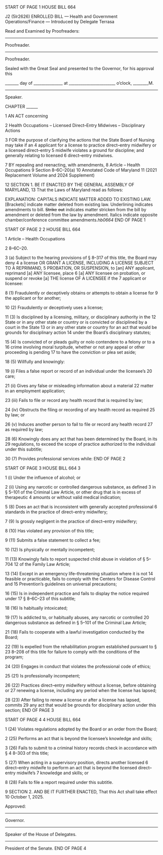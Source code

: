 START OF PAGE 1
HOUSE BILL 664

J2 (5lr2626)
ENROLLED BILL
— Health and Government Operations/Finance —
Introduced by Delegate Terrasa

Read and Examined by Proofreaders:

_______________________________________________
Proofreader.
_______________________________________________
Proofreader.

Sealed with the Great Seal and presented to the Governor, for his approval this

_______ day of _______________ at ________________________ o’clock, ________M.

______________________________________________
Speaker.

CHAPTER ______

1 AN ACT concerning

2 Health Occupations – Licensed Direct–Entry Midwives – Disciplinary Actions

3 FOR the purpose of clarifying the actions that the State Board of Nursing may take if an
4 applicant for a license to practice direct–entry midwifery or a licensed direct–entry
5 midwife violates a ground for discipline; and generally relating to licensed
6 direct–entry midwives.

7 BY repealing and reenacting, with amendments,
8 Article – Health Occupations
9 Section 8–6C–20(a)
10 Annotated Code of Maryland
11 (2021 Replacement Volume and 2024 Supplement)

12 SECTION 1. BE IT ENACTED BY THE GENERAL ASSEMBLY OF MARYLAND,
13 That the Laws of Maryland read as follows:

EXPLANATION: CAPITALS INDICATE MATTER ADDED TO EXISTING LAW.
[Brackets] indicate matter deleted from existing law.
Underlining indicates amendments to bill.
~~Strike~~ ~~out~~ indicates matter stricken from the bill by amendment or deleted from the law by
amendment.
Italics indicate opposite chamber/conference committee amendments.*hb0664*
END OF PAGE 1

START OF PAGE 2
2 HOUSE BILL 664

1 Article – Health Occupations

2 8–6C–20.

3 (a) Subject to the hearing provisions of § 8–317 of this title, the Board may deny
4 a license OR GRANT A LICENSE, INCLUDING A LICENSE SUBJECT TO A REPRIMAND,
5 PROBATION, OR SUSPENSION, to [an] ANY applicant, reprimand [a] ANY licensee, place
6 [a] ANY licensee on probation, or suspend or revoke [a] THE license OF A LICENSEE if the
7 applicant or licensee:

8 (1) Fraudulently or deceptively obtains or attempts to obtain a license for
9 the applicant or for another;

10 (2) Fraudulently or deceptively uses a license;

11 (3) Is disciplined by a licensing, military, or disciplinary authority in the
12 State or in any other state or country or is convicted or disciplined by a court in the State
13 or in any other state or country for an act that would be grounds for disciplinary action
14 under the Board’s disciplinary statutes;

15 (4) Is convicted of or pleads guilty or nolo contendere to a felony or to a
16 crime involving moral turpitude, whether or not any appeal or other proceeding is pending
17 to have the conviction or plea set aside;

18 (5) Willfully and knowingly:

19 (i) Files a false report or record of an individual under the licensee’s
20 care;

21 (ii) Gives any false or misleading information about a material
22 matter in an employment application;

23 (iii) Fails to file or record any health record that is required by law;

24 (iv) Obstructs the filing or recording of any health record as required
25 by law; or

26 (v) Induces another person to fail to file or record any health record
27 as required by law;

28 (6) Knowingly does any act that has been determined by the Board, in its
29 regulations, to exceed the scope of practice authorized to the individual under this subtitle;

30 (7) Provides professional services while:
END OF PAGE 2

START OF PAGE 3
HOUSE BILL 664 3

1 (i) Under the influence of alcohol; or

2 (ii) Using any narcotic or controlled dangerous substance, as defined
3 in § 5–101 of the Criminal Law Article, or other drug that is in excess of therapeutic
4 amounts or without valid medical indication;

5 (8) Does an act that is inconsistent with generally accepted professional
6 standards in the practice of direct–entry midwifery;

7 (9) Is grossly negligent in the practice of direct–entry midwifery;

8 (10) Has violated any provision of this title;

9 (11) Submits a false statement to collect a fee;

10 (12) Is physically or mentally incompetent;

11 (13) Knowingly fails to report suspected child abuse in violation of § 5–704
12 of the Family Law Article;

13 (14) Except in an emergency life–threatening situation where it is not
14 feasible or practicable, fails to comply with the Centers for Disease Control and
15 Prevention’s guidelines on universal precautions;

16 (15) Is in independent practice and fails to display the notice required under
17 § 8–6C–23 of this subtitle;

18 (16) Is habitually intoxicated;

19 (17) Is addicted to, or habitually abuses, any narcotic or controlled
20 dangerous substance as defined in § 5–101 of the Criminal Law Article;

21 (18) Fails to cooperate with a lawful investigation conducted by the Board;

22 (19) Is expelled from the rehabilitation program established pursuant to §
23 8–208 of this title for failure to comply with the conditions of the program;

24 (20) Engages in conduct that violates the professional code of ethics;

25 (21) Is professionally incompetent;

26 (22) Practices direct–entry midwifery without a license, before obtaining or
27 renewing a license, including any period when the license has lapsed;

28 (23) After failing to renew a license or after a license has lapsed, commits
29 any act that would be grounds for disciplinary action under this section;
END OF PAGE 3

START OF PAGE 4
4 HOUSE BILL 664

1 (24) Violates regulations adopted by the Board or an order from the Board;

2 (25) Performs an act that is beyond the licensee’s knowledge and skills;

3 (26) Fails to submit to a criminal history records check in accordance with §
4 8–303 of this title;

5 (27) When acting in a supervisory position, directs another licensed
6 direct–entry midwife to perform an act that is beyond the licensed direct–entry midwife’s
7 knowledge and skills; or

8 (28) Fails to file a report required under this subtitle.

9 SECTION 2. AND BE IT FURTHER ENACTED, That this Act shall take effect
10 October 1, 2025.

Approved:

________________________________________________________________________________
Governor.

________________________________________________________________________________
Speaker of the House of Delegates.

________________________________________________________________________________
President of the Senate.
END OF PAGE 4